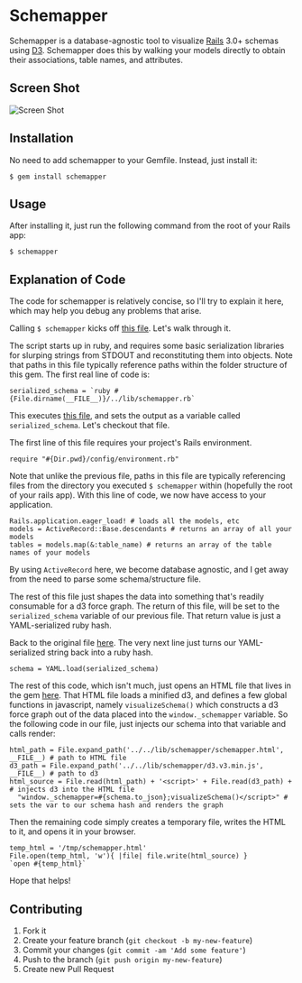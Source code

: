 # Schemapper

Schemapper is a database-agnostic tool to visualize [Rails](http://rubyonrails.org/) 3.0+ schemas using [D3](http://d3js.org/).
Schemapper does this by walking your models directly to obtain their associations, table names, and attributes.

## Screen Shot
![Screen Shot](https://raw.github.com/NathanielWroblewski/schemapper/master/screen_shot.png)

## Installation

No need to add schemapper to your Gemfile.  Instead, just install it:

    $ gem install schemapper

## Usage

After installing it, just run the following command from the root of your Rails app:

    $ schemapper
    
## Explanation of Code

The code for schemapper is relatively concise, so I'll try to explain it here, which may help you debug any problems that arise.

Calling `$ schemapper` kicks off [this file](https://github.com/NathanielWroblewski/schemapper/blob/master/bin/schemapper).  Let's walk through it.

The script starts up in ruby, and requires some basic serialization libraries for slurping strings from STDOUT and reconstituting them into objects.  Note that paths in this file typically reference paths within the folder structure of this gem.  The first real line of code is:

```
serialized_schema = `ruby #{File.dirname(__FILE__)}/../lib/schemapper.rb`
```

This executes [this file](https://github.com/NathanielWroblewski/schemapper/blob/master/lib/schemapper.rb), and sets the output as a variable called `serialized_schema`.  Let's checkout that file.

The first line of this file requires your project's Rails environment.

```
require "#{Dir.pwd}/config/environment.rb"
```

Note that unlike the previous file, paths in this file are typically referencing files from the directory you executed `$ schemapper` within (hopefully the root of your rails app).  With this line of code, we now have access to your application.

```
Rails.application.eager_load! # loads all the models, etc
models = ActiveRecord::Base.descendants # returns an array of all your models
tables = models.map(&:table_name) # returns an array of the table names of your models
```

By using `ActiveRecord` here, we become database agnostic, and I get away from the need to parse some schema/structure file.

The rest of this file just shapes the data into something that's readily consumable for a d3 force graph.  The return of this file, will be set to the `serialized_schema` variable of our previous file.  That return value is just a YAML-serialized ruby hash.

Back to the original file [here](https://github.com/NathanielWroblewski/schemapper/blob/master/bin/schemapper).  The very next line just turns our YAML-serialized string back into a ruby hash.

```
schema = YAML.load(serialized_schema)
```

The rest of this code, which isn't much, just opens an HTML file that lives in the gem [here](https://github.com/NathanielWroblewski/schemapper/blob/master/lib/schemapper/schemapper.html).  That HTML file loads a minified d3, and defines a few global functions in javascript, namely `visualizeSchema()` which constructs a d3 force graph out of the data placed into the `window._schemapper` variable.  So the following code in our file, just injects our schema into that variable and calls render:

```
html_path = File.expand_path('../../lib/schemapper/schemapper.html', __FILE__) # path to HTML file
d3_path = File.expand_path('../../lib/schemapper/d3.v3.min.js', __FILE__) # path to d3
html_source = File.read(html_path) + '<script>' + File.read(d3_path) + # injects d3 into the HTML file 
  "window._schemapper=#{schema.to_json};visualizeSchema()</script>" # sets the var to our schema hash and renders the graph
```

Then the remaining code simply creates a temporary file, writes the HTML to it, and opens it in your browser.

```
temp_html = '/tmp/schemapper.html'
File.open(temp_html, 'w'){ |file| file.write(html_source) }
`open #{temp_html}`
```

Hope that helps!

## Contributing

1. Fork it
2. Create your feature branch (`git checkout -b my-new-feature`)
3. Commit your changes (`git commit -am 'Add some feature'`)
4. Push to the branch (`git push origin my-new-feature`)
5. Create new Pull Request
